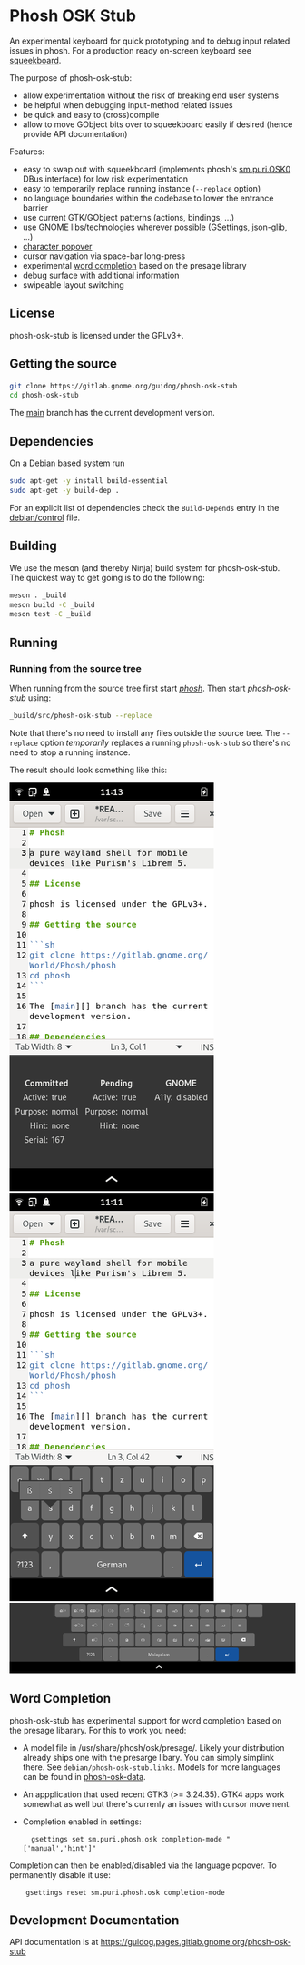 # Phosh OSK Stub

An experimental keyboard for quick prototyping and to debug input related
issues in phosh. For a production ready on-screen keyboard see [squeekboard][].

The purpose of phosh-osk-stub:
- allow experimentation without the risk of breaking end user systems
- be helpful when debugging input-method related issues
- be quick and easy to (cross)compile
- allow to move GObject bits over to squeekboard easily if desired
  (hence provide API documentation)

Features:
- easy to swap out with squeekboard (implements phosh's [sm.puri.OSK0]() DBus
  interface) for low risk experimentation
- easy to temporarily replace running instance (`--replace` option)
- no language boundaries within the codebase to lower the entrance barrier
- use current GTK/GObject patterns (actions, bindings, …)
- use GNOME libs/technologies wherever possible (GSettings, json-glib, …)
- [character popover](https://gitlab.gnome.org/guidog/phosh-osk-stub/-/raw/main/screenshots/pos-de.png)
- cursor navigation via space-bar long-press
- experimental [word completion](https://social.librem.one/@agx/109428599061094716)
  based on the presage library
- debug surface with additional information
- swipeable layout switching

## License

phosh-osk-stub is licensed under the GPLv3+.

## Getting the source

```sh
git clone https://gitlab.gnome.org/guidog/phosh-osk-stub
cd phosh-osk-stub
```

The [main][] branch has the current development version.

## Dependencies
On a Debian based system run

```sh
sudo apt-get -y install build-essential
sudo apt-get -y build-dep .
```

For an explicit list of dependencies check the `Build-Depends` entry in the
[debian/control][] file.

## Building

We use the meson (and thereby Ninja) build system for phosh-osk-stub.
The quickest way to get going is to do the following:

```sh
meson . _build
meson build -C _build
meson test -C _build
```

## Running
### Running from the source tree
When running from the source tree first start *[phosh][]*.
Then start *phosh-osk-stub* using:

```sh
_build/src/phosh-osk-stub --replace
```

Note that there's no need to install any files outside the source tree. The
`--replace` option *temporarily* replaces a running `phosh-osk-stub` so there's
no need to stop a running instance.

The result should look something like this:

![debug surface](screenshots/pos-dbg.png)
![character popover](screenshots/pos-de.png)
![inscript/malayalam](screenshots/pos-wide-in+mal.png)

## Word Completion
phosh-osk-stub has experimental support for word completion based on the
presage libarary. For this to work you need:

- A model file in /usr/share/phosh/osk/presage/. Likely your distribution
  already ships one with the presarge libary. You can simply simplink there.
  See `debian/phosh-osk-stub.links`. Models for more languages can be found
  in [phosh-osk-data][].
- An appplication that used recent GTK3 (>= 3.24.35). GTK4 apps work
  somewhat as well but there's currenly an issues with cursor
  movement.
- Completion enabled in settings:

        gsettings set sm.puri.phosh.osk completion-mode "['manual','hint']"

Completion can then be enabled/disabled via the language popover. To permanently
disable it use:

        gsettings reset sm.puri.phosh.osk completion-mode

## Development Documentation

API documentation is at https://guidog.pages.gitlab.gnome.org/phosh-osk-stub

[main]: https://gitlab.gnome.org/guidog/phosh-osk-stub/-/tree/main
[.gitlab-ci.yml]: https://gitlab.gnome.org/guidog/phosh-osk-stub/-/blob/main/.gitlab-ci.yml
[debian/control]:https://gitlab.gnome.org/guidog/phosh-osk-stub/-/blob/main/debian/control
[phosh]: https://gitlab.gnome.org/World/Phosh/phosh
[squeekboard]: https://gitlab.gnome.org/World/Phosh/squeekboard
[sm.puri.OSK0]: https://gitlab.gnome.org/World/Phosh/phosh/-/blob/main/src/dbus/sm.puri.OSK0.xml
[phosh-osk-data]: https://gitlab.gnome.org/guidog/phosh-osk-data/
